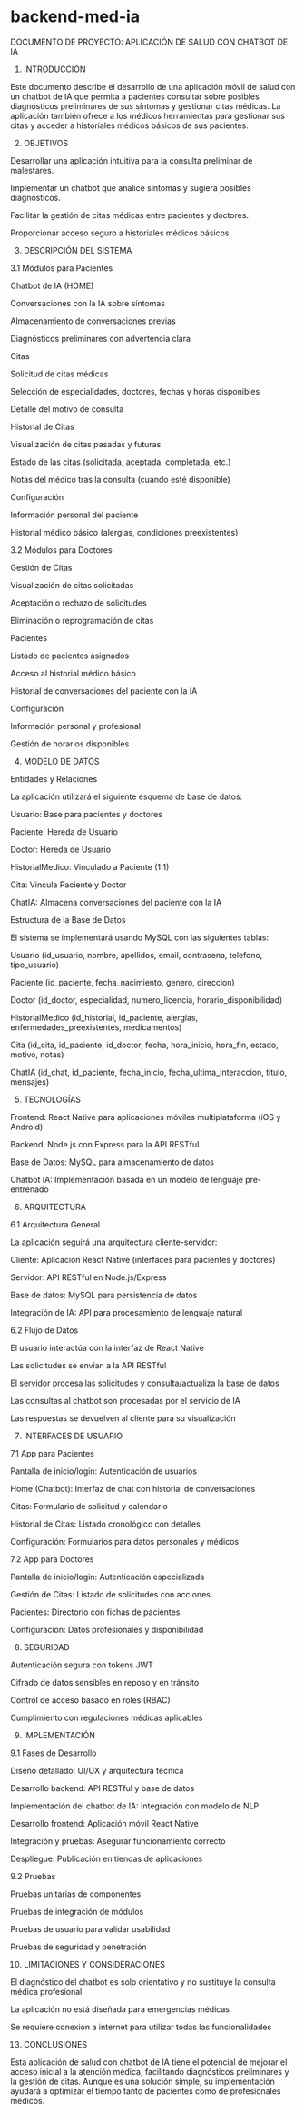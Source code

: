 # backend-med-ia

DOCUMENTO DE PROYECTO: APLICACIÓN DE SALUD CON CHATBOT DE IA

1. INTRODUCCIÓN

Este documento describe el desarrollo de una aplicación móvil de salud con un chatbot de IA que permita a pacientes consultar sobre posibles diagnósticos preliminares de sus síntomas y gestionar citas médicas. La aplicación también ofrece a los médicos herramientas para gestionar sus citas y acceder a historiales médicos básicos de sus pacientes.

2. OBJETIVOS

Desarrollar una aplicación intuitiva para la consulta preliminar de malestares.

Implementar un chatbot que analice síntomas y sugiera posibles diagnósticos.

Facilitar la gestión de citas médicas entre pacientes y doctores.

Proporcionar acceso seguro a historiales médicos básicos.

3. DESCRIPCIÓN DEL SISTEMA

3.1 Módulos para Pacientes

Chatbot de IA (HOME)

Conversaciones con la IA sobre síntomas

Almacenamiento de conversaciones previas

Diagnósticos preliminares con advertencia clara

Citas

Solicitud de citas médicas

Selección de especialidades, doctores, fechas y horas disponibles

Detalle del motivo de consulta

Historial de Citas

Visualización de citas pasadas y futuras

Estado de las citas (solicitada, aceptada, completada, etc.)

Notas del médico tras la consulta (cuando esté disponible)

Configuración

Información personal del paciente

Historial médico básico (alergias, condiciones preexistentes)

3.2 Módulos para Doctores

Gestión de Citas

Visualización de citas solicitadas

Aceptación o rechazo de solicitudes

Eliminación o reprogramación de citas

Pacientes

Listado de pacientes asignados

Acceso al historial médico básico

Historial de conversaciones del paciente con la IA

Configuración

Información personal y profesional

Gestión de horarios disponibles

4. MODELO DE DATOS

Entidades y Relaciones

La aplicación utilizará el siguiente esquema de base de datos:

Usuario: Base para pacientes y doctores

Paciente: Hereda de Usuario

Doctor: Hereda de Usuario

HistorialMedico: Vinculado a Paciente (1:1)

Cita: Vincula Paciente y Doctor

ChatIA: Almacena conversaciones del paciente con la IA

Estructura de la Base de Datos

El sistema se implementará usando MySQL con las siguientes tablas:

Usuario (id_usuario, nombre, apellidos, email, contrasena, telefono, tipo_usuario)

Paciente (id_paciente, fecha_nacimiento, genero, direccion)

Doctor (id_doctor, especialidad, numero_licencia, horario_disponibilidad)

HistorialMedico (id_historial, id_paciente, alergias, enfermedades_preexistentes, medicamentos)

Cita (id_cita, id_paciente, id_doctor, fecha, hora_inicio, hora_fin, estado, motivo, notas)

ChatIA (id_chat, id_paciente, fecha_inicio, fecha_ultima_interaccion, titulo, mensajes)

5. TECNOLOGÍAS

Frontend: React Native para aplicaciones móviles multiplataforma (iOS y Android)

Backend: Node.js con Express para la API RESTful

Base de Datos: MySQL para almacenamiento de datos

Chatbot IA: Implementación basada en un modelo de lenguaje pre-entrenado

6. ARQUITECTURA

6.1 Arquitectura General

La aplicación seguirá una arquitectura cliente-servidor:

Cliente: Aplicación React Native (interfaces para pacientes y doctores)

Servidor: API RESTful en Node.js/Express

Base de datos: MySQL para persistencia de datos

Integración de IA: API para procesamiento de lenguaje natural

6.2 Flujo de Datos

El usuario interactúa con la interfaz de React Native

Las solicitudes se envían a la API RESTful

El servidor procesa las solicitudes y consulta/actualiza la base de datos

Las consultas al chatbot son procesadas por el servicio de IA

Las respuestas se devuelven al cliente para su visualización

7. INTERFACES DE USUARIO

7.1 App para Pacientes

Pantalla de inicio/login: Autenticación de usuarios

Home (Chatbot): Interfaz de chat con historial de conversaciones

Citas: Formulario de solicitud y calendario

Historial de Citas: Listado cronológico con detalles

Configuración: Formularios para datos personales y médicos

7.2 App para Doctores

Pantalla de inicio/login: Autenticación especializada

Gestión de Citas: Listado de solicitudes con acciones

Pacientes: Directorio con fichas de pacientes

Configuración: Datos profesionales y disponibilidad

8. SEGURIDAD

Autenticación segura con tokens JWT

Cifrado de datos sensibles en reposo y en tránsito

Control de acceso basado en roles (RBAC)

Cumplimiento con regulaciones médicas aplicables

9. IMPLEMENTACIÓN

9.1 Fases de Desarrollo

Diseño detallado: UI/UX y arquitectura técnica

Desarrollo backend: API RESTful y base de datos

Implementación del chatbot de IA: Integración con modelo de NLP

Desarrollo frontend: Aplicación móvil React Native

Integración y pruebas: Asegurar funcionamiento correcto

Despliegue: Publicación en tiendas de aplicaciones

9.2 Pruebas

Pruebas unitarias de componentes

Pruebas de integración de módulos

Pruebas de usuario para validar usabilidad

Pruebas de seguridad y penetración

10. LIMITACIONES Y CONSIDERACIONES

El diagnóstico del chatbot es solo orientativo y no sustituye la consulta médica profesional

La aplicación no está diseñada para emergencias médicas

Se requiere conexión a internet para utilizar todas las funcionalidades

13. CONCLUSIONES

Esta aplicación de salud con chatbot de IA tiene el potencial de mejorar el acceso inicial a la atención médica, facilitando diagnósticos preliminares y la gestión de citas. Aunque es una solución simple, su implementación ayudará a optimizar el tiempo tanto de pacientes como de profesionales médicos.
